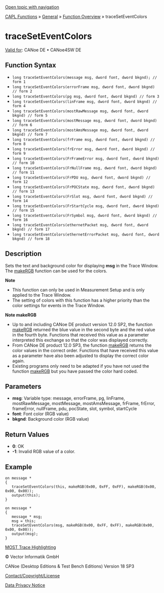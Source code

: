 [Open topic with navigation](../../../../../CANoeDEFamily.htm#Topics/CAPLFunctions/Other/Functions/CAPLfunctionTraceSetEventColors.md)

[CAPL Functions](../../CAPLfunctions.md) » [General](../CAPLGeneralStartPage.md) » [Function Overview](../CAPLfunctionsGeneralOverview.md) » traceSetEventColors

# traceSetEventColors

[Valid for](../../../Shared/FeatureAvailability.md):  CANoe DE • CANoe4SW DE

## Function Syntax

- `long traceSetEventColors(message msg, dword font, dword bkgnd); // form 1`
- `long traceSetEventColors(errorFrame msg, dword font, dword bkgnd) // form 2`
- `long traceSetEventColors(pg msg, dword font, dword bkgnd) // form 3`
- `long traceSetEventColors(linFrame msg, dword font, dword bkgnd) // form 4`
- `long traceSetEventColors(mostRawMessage msg, dword font, dword bkgnd) // form 5`
- `long traceSetEventColors(mostMessage msg, dword font, dword bkgnd) // form 6`
- `long traceSetEventColors(mostAmsMessage msg, dword font, dword bkgnd) // form 7`
- `long traceSetEventColors(frFrame msg, dword font, dword bkgnd) // form 8`
- `long traceSetEventColors(frError msg, dword font, dword bkgnd) // form 9`
- `long traceSetEventColors(FrFrameError msg, dword font, dword bkgnd) // form 10`
- `long traceSetEventColors(FrNullFrame msg, dword font, dword bkgnd) // form 11`
- `long traceSetEventColors(FrPDU msg, dword font, dword bkgnd) // form 12`
- `long traceSetEventColors(FrPOCState msg, dword font, dword bkgnd) // form 13`
- `long traceSetEventColors(FrSlot msg, dword font, dword bkgnd) // form 14`
- `long traceSetEventColors(FrStartCycle msg, dword font, dword bkgnd) // form 15`
- `long traceSetEventColors(FrSymbol msg, dword font, dword bkgnd) // form 16`
- `long traceSetEventColors(ethernetPacket msg, dword font, dword bkgnd) // form 17`
- `long traceSetEventColors(ethernetErrorPacket msg, dword font, dword bkgnd) // form 18`

## Description

Sets the text and background color for displaying **msg** in the Trace Window. The [makeRGB](CAPLfunctionMakeRGB.md) function can be used for the colors.

**Note**

- This function can only be used in Measurement Setup and is only applied to the Trace Window.
- The setting of colors with this function has a higher priority than the color settings for events in the Trace Window.

**Note makeRGB**

- Up to and including CANoe DE product version 12.0 SP2, the function [makeRGB](CAPLfunctionMakeRGB.md) returned the blue value in the second byte and the red value in the fourth byte. Functions that received this value as a parameter interpreted this exchange so that the color was displayed correctly.
- From CANoe DE product 12.0 SP3, the function [makeRGB](CAPLfunctionMakeRGB.md) returns the color values in the correct order. Functions that have received this value as a parameter have also been adjusted to display the correct color again.
- Existing programs only need to be adapted if you have not used the function [makeRGB](CAPLfunctionMakeRGB.md) but you have passed the color hard coded.

## Parameters

- **msg**: Variable type: message, errorFrame, pg, linFrame, mostRawMessage, mostMessage, mostAmsMessage, frFrame, frError, frameError, nullFrame, pdu, pocState, slot, symbol, startCycle
- **font**: Font color (RGB value)
- **bkgnd**: Background color (RGB value)

## Return Values

- **0**: OK
- **-1**: Invalid RGB value of a color.

## Example

```plaintext
on message *
{
   traceSetEventColors(this, makeRGB(0x00, 0xFF, 0xFF), makeRGB(0x00, 0x00, 0x00));
   output(this);
}

on message *
{
   message * msg;
   msg = this;
   traceSetEventColors(msg, makeRGB(0x00, 0xFF, 0xFF), makeRGB(0x00, 0x00, 0x00));
   output(msg);
}
```

[MOST Trace Highlighting](../../MOST/CAPLfunctionsMOSTOverview.md#TraceHighlighting)

© Vector Informatik GmbH

CANoe (Desktop Editions & Test Bench Editions) Version 18 SP3

[Contact/Copyright/License](../../../Shared/ContactCopyrightLicense.md)

[Data Privacy Notice](https://www.vector.com/int/en/company/get-info/privacy-policy/)